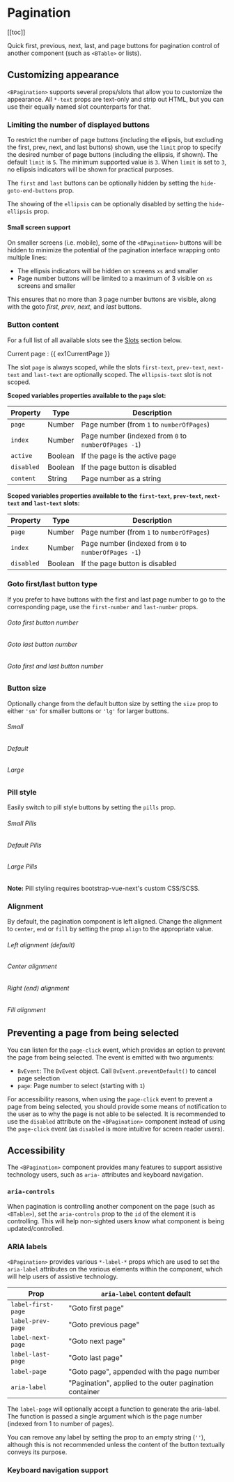 # Pagination

<ClientOnly>
  <Teleport to=".bd-toc">

[[toc]]

  </Teleport>
</ClientOnly>

<div class="lead mb-5">

Quick first, previous, next, last, and page buttons for pagination control of another component
(such as `<BTable>` or lists).

</div>

## Customizing appearance

`<BPagination>` supports several props/slots that allow you to customize the appearance. All
`*-text` props are text-only and strip out HTML, but you can use their equally named slot
counterparts for that.

### Limiting the number of displayed buttons

To restrict the number of page buttons (including the ellipsis, but excluding the first, prev, next,
and last buttons) shown, use the `limit` prop to specify the desired number of page buttons
(including the ellipsis, if shown). The default `limit` is `5`. The minimum supported value is `3`.
When `limit` is set to `3`, no ellipsis indicators will be shown for practical purposes.

The `first` and `last` buttons can be optionally hidden by setting the `hide-goto-end-buttons` prop.

The showing of the `ellipsis` can be optionally disabled by setting the `hide-ellipsis` prop.

#### Small screen support

On smaller screens (i.e. mobile), some of the `<BPagination>` buttons will be hidden to minimize
the potential of the pagination interface wrapping onto multiple lines:

- The ellipsis indicators will be hidden on screens `xs` and smaller
- Page number buttons will be limited to a maximum of 3 visible on `xs` screens and smaller

This ensures that no more than 3 page number buttons are visible, along with the goto _first_,
_prev_, _next_, and _last_ buttons.

### Button content

For a full list of all available slots see the [Slots](#comp-ref-b-pagination-slots) section below.

<HighlightCard>
  <!-- Use text in props -->
  <BPagination
    v-model="ex1CurrentPage"
    :total-rows="ex1Rows"
    :per-page="ex1PerPage"
    first-text="First"
    prev-text="Prev"
    next-text="Next"
    last-text="Last"
  />
  <!-- Use emojis in props -->
  <BPagination
    v-model="ex1CurrentPage"
    :total-rows="ex1Rows"
    :per-page="ex1PerPage"
    first-text="⏮"
    prev-text="⏪"
    next-text="⏩"
    last-text="⏭"
    class="mt-4"
  />
  <!-- Use HTML and sub-components in slots -->
  <BPagination v-model="ex1CurrentPage" :total-rows="ex1Rows" :per-page="ex1PerPage" class="mt-4">
    <template #first-text><span class="text-success">First</span></template>
    <template #prev-text><span class="text-danger">Prev</span></template>
    <template #next-text><span class="text-warning">Next</span></template>
    <template #last-text><span class="text-info">Last</span></template>
    <template #ellipsis-text>
      <BSpinner small type="grow" />
      <BSpinner small type="grow" />
      <BSpinner small type="grow" />
    </template>
    <template #page="{ page, active }">
      <b v-if="active">{{ page }}</b>
      <i v-else>{{ page }}</i>
    </template>
  </BPagination>
  Current page : {{ ex1CurrentPage }}
  <template #html>

```vue
<template>
  <!-- Use text in props -->
  <BPagination
    v-model="ex1CurrentPage"
    :total-rows="ex1Rows"
    :per-page="ex1PerPage"
    first-text="First"
    prev-text="Prev"
    next-text="Next"
    last-text="Last"
  />

  <!-- Use emojis in props -->
  <BPagination
    v-model="ex1CurrentPage"
    :total-rows="ex1Rows"
    :per-page="ex1PerPage"
    first-text="⏮"
    prev-text="⏪"
    next-text="⏩"
    last-text="⏭"
    class="mt-4"
  />

  <!-- Use HTML and sub-components in slots -->
  <BPagination v-model="ex1CurrentPage" :total-rows="ex1Rows" :per-page="ex1PerPage" class="mt-4">
    <template #first-text><span class="text-success">First</span></template>
    <template #prev-text><span class="text-danger">Prev</span></template>
    <template #next-text><span class="text-warning">Next</span></template>
    <template #last-text><span class="text-info">Last</span></template>
    <template #ellipsis-text>
      <BSpinner small type="grow" />
      <BSpinner small type="grow" />
      <BSpinner small type="grow" />
    </template>
    <template #page="{page, active}">
      <b v-if="active">{{ page }}</b>
      <i v-else>{{ page }}</i>
    </template>
  </BPagination>
  Current page : {{ ex1CurrentPage }}
</template>

<script setup lang="ts">
const ex1CurrentPage = ref(1)
const ex1PerPage = ref(10)
const ex1Rows = ref(100)
</script>
```

  </template>
</HighlightCard>

The slot `page` is always scoped, while the slots `first-text`, `prev-text`, `next-text` and
`last-text` are optionally scoped. The `ellipsis-text` slot is not scoped.

**Scoped variables properties available to the `page` slot:**

| Property   | Type    | Description                                          |
| ---------- | ------- | ---------------------------------------------------- |
| `page`     | Number  | Page number (from `1` to `numberOfPages`)            |
| `index`    | Number  | Page number (indexed from `0` to `numberOfPages -1`) |
| `active`   | Boolean | If the page is the active page                       |
| `disabled` | Boolean | If the page button is disabled                       |
| `content`  | String  | Page number as a string                              |

**Scoped variables properties available to the `first-text`, `prev-text`, `next-text` and
`last-text` slots:**

| Property   | Type    | Description                                          |
| ---------- | ------- | ---------------------------------------------------- |
| `page`     | Number  | Page number (from `1` to `numberOfPages`)            |
| `index`    | Number  | Page number (indexed from `0` to `numberOfPages -1`) |
| `disabled` | Boolean | If the page button is disabled                       |

### Goto first/last button type

If you prefer to have buttons with the first and last page number to go to the corresponding page,
use the `first-number` and `last-number` props.

<HighlightCard>
  <div>
    <h6>Goto first button number</h6>
    <BPagination
      v-model="ex2CurrentPage"
      :total-rows="ex2Rows"
      :per-page="ex2PerPage"
      first-number
    />
  </div>
  <div class="mt-3">
    <h6>Goto last button number</h6>
    <BPagination
      v-model="ex2CurrentPage"
      :total-rows="ex2Rows"
      :per-page="ex2PerPage"
      last-number
    />
  </div>
  <div class="mt-3">
    <h6>Goto first and last button number</h6>
    <BPagination
      v-model="ex2CurrentPage"
      :total-rows="ex2Rows"
      :per-page="ex2PerPage"
      first-number
      last-number
    />
  </div>
  <template #html>

```vue
<template>
  <h6>Goto first button number</h6>
  <BPagination
    v-model="ex2CurrentPage"
    :total-rows="ex2Rows"
    :per-page="ex2PerPage"
    first-number
  />

  <h6>Goto last button number</h6>
  <BPagination
    v-model="ex2CurrentPage"
    :total-rows="ex2Rows"
    :per-page="ex2PerPage"
    last-number
  />

  <h6>Goto first and last button number</h6>
  <BPagination
    v-model="ex2CurrentPage"
    :total-rows="ex2Rows"
    :per-page="ex2PerPage"
    first-number
    last-number
  />
</template>

<script setup lang="ts">
const ex2CurrentPage = ref(5)
const ex2PerPage = ref(1)
const ex2Rows = ref(100)
</script>
```

  </template>
</HighlightCard>

### Button size

Optionally change from the default button size by setting the `size` prop to either `'sm'` for
smaller buttons or `'lg'` for larger buttons.

<HighlightCard>
  <div>
    <h6>Small</h6>
    <BPagination v-model="ex3CurrentPage" :total-rows="ex3Rows" size="sm" />
  </div>
  <div class="mt-3">
    <h6>Default</h6>
    <BPagination v-model="ex3CurrentPage" :total-rows="ex3Rows" />
  </div>
  <div class="mt-3">
    <h6>Large</h6>
    <BPagination v-model="ex3CurrentPage" :total-rows="ex3Rows" size="lg" />
  </div>
  <template #html>

```vue
<template>
  <h6>Small</h6>
  <BPagination v-model="ex3CurrentPage" :total-rows="ex3Rows" size="sm" />

  <h6>Default</h6>
  <BPagination v-model="ex3CurrentPage" :total-rows="ex3Rows" />

  <h6>Large</h6>
  <BPagination v-model="ex3CurrentPage" :total-rows="ex3Rows" size="lg" />
</template>

<script setup lang="ts">
const ex3CurrentPage = ref(1)
const ex3Rows = ref(100)
</script>
```

  </template>
</HighlightCard>

### Pill style

Easily switch to pill style buttons by setting the `pills` prop.

<HighlightCard>
  <div>
    <h6>Small Pills</h6>
    <BPagination v-model="ex4CurrentPage" pills :total-rows="ex4Rows" size="sm" />
  </div>
  <div class="mt-3">
    <h6>Default Pills</h6>
    <BPagination v-model="ex4CurrentPage" pills :total-rows="ex4Rows" />
  </div>
  <div class="mt-3">
    <h6>Large Pills</h6>
    <BPagination v-model="ex4CurrentPage" pills :total-rows="ex4Rows" size="lg" />
  </div>
  <template #html>

```vue
<template>
  <h6>Small Pills</h6>
  <BPagination v-model="ex4CurrentPage" pills :total-rows="ex4Rows" size="sm" />

  <h6>Default Pills</h6>
  <BPagination v-model="ex4CurrentPage" pills :total-rows="ex4Rows" />

  <h6>Large Pills</h6>
  <BPagination v-model="ex4CurrentPage" pills :total-rows="ex4Rows" size="lg" />
</template>

<script setup lang="ts">
const ex4CurrentPage = ref(1)
const ex4Rows = ref(100)
</script>
```

  </template>
</HighlightCard>

**Note:** Pill styling requires bootstrap-vue-next's custom CSS/SCSS.

### Alignment

By default, the pagination component is left aligned. Change the alignment to `center`, `end`
or `fill` by setting the prop `align` to the appropriate value.

<HighlightCard>
  <div>
    <h6>Left alignment (default)</h6>
    <BPagination v-model="ex5CurrentPage" :total-rows="ex5Rows" />
  </div>
  <div class="mt-3">
    <h6 class="text-center">Center alignment</h6>
    <BPagination v-model="ex5CurrentPage" :total-rows="ex5Rows" align="center" />
  </div>
  <div class="mt-3">
    <h6 class="text-end">Right (end) alignment</h6>
    <BPagination v-model="ex5CurrentPage" :total-rows="ex5Rows" align="end" />
  </div>
  <div class="mt-3">
    <h6 class="text-center">Fill alignment</h6>
    <BPagination v-model="ex5CurrentPage" :total-rows="ex5Rows" align="fill" />
  </div>
  <template #html>

```vue
<template>
  <h6>Small Pills</h6>
  <BPagination v-model="ex4CurrentPage" pills :total-rows="ex4Rows" size="sm" />

  <h6>Default Pills</h6>
  <BPagination v-model="ex4CurrentPage" pills :total-rows="ex4Rows" />

  <h6>Large Pills</h6>
  <BPagination v-model="ex4CurrentPage" pills :total-rows="ex4Rows" size="lg" />
</template>

<script setup lang="ts">
const ex5CurrentPage = ref(1)
const ex5Rows = ref(100)
</script>
```

  </template>
</HighlightCard>

## Preventing a page from being selected

You can listen for the `page-click` event, which provides an option to prevent the page from being
selected. The event is emitted with two arguments:

- `BvEvent`: The `BvEvent` object. Call `BvEvent.preventDefault()` to cancel page selection
- `page`: Page number to select (starting with `1`)

For accessibility reasons, when using the `page-click` event to prevent a page from being selected,
you should provide some means of notification to the user as to why the page is not able to be
selected. It is recommended to use the `disabled` attribute on the `<BPagination>` component
instead of using the `page-click` event (as `disabled` is more intuitive for screen reader users).

## Accessibility

The `<BPagination>` component provides many features to support assistive technology users, such as
`aria-` attributes and keyboard navigation.

### `aria-controls`

When pagination is controlling another component on the page (such as `<BTable>`), set the
`aria-controls` prop to the `id` of the element it is controlling. This will help non-sighted users
know what component is being updated/controlled.

### ARIA labels

`<BPagination>` provides various `*-label-*` props which are used to set the `aria-label`
attributes on the various elements within the component, which will help users of assistive
technology.

| Prop               | `aria-label` content default                            |
| ------------------ | ------------------------------------------------------- |
| `label-first-page` | "Goto first page"                                       |
| `label-prev-page`  | "Goto previous page"                                    |
| `label-next-page`  | "Goto next page"                                        |
| `label-last-page`  | "Goto last page"                                        |
| `label-page`       | "Goto page", appended with the page number              |
| `aria-label`       | "Pagination", applied to the outer pagination container |

The `label-page` will optionally accept a function to generate the aria-label. The function is
passed a single argument which is the page number (indexed from 1 to number of pages).

You can remove any label by setting the prop to an empty string (`''`), although this is not
recommended unless the content of the button textually conveys its purpose.

### Keyboard navigation support

<ComponentReference :data="data" />

<script setup lang="ts">
import {data} from '../../data/components/pagination.data'
import ComponentReference from '../../components/ComponentReference.vue'
import HighlightCard from '../../components/HighlightCard.vue'
import {BProgress, BSpinner, BCard, BCardBody, BPagination} from 'bootstrap-vue-next'
import {ref, computed} from 'vue'

const ex1CurrentPage = ref(1);
const ex1PerPage = ref(10);
const ex1Rows = ref(100);

const ex2CurrentPage = ref(5);
const ex2PerPage = ref(1);
const ex2Rows = ref(100);

const ex3CurrentPage = ref(1);
const ex3Rows = ref(100);

const ex4CurrentPage = ref(1);
const ex4Rows = ref(100);

const ex5CurrentPage = ref(3);
const ex5Rows = ref(100);
</script>

